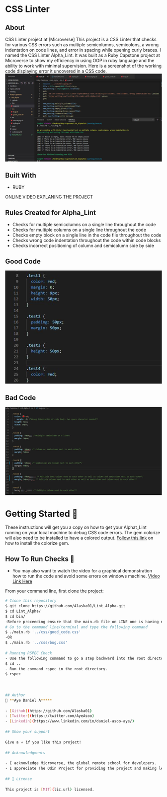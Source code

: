 # CSS Linter

## About
CSS Linter project at [Microverse]
This project is a CSS Linter that checks for various CSS errors such as multiple semicolumns, semicolons, a wrong indentation on code lines, and error in spacing while opening curly braces. I named the CSS Linter Alpha_Lint. It was built as a Ruby Capstone project at Microverse to show my efficiency in using OOP in ruby language and the ability to work with minimal supervision. Here is a screenshot of the working code displaying error it uncovered in a CSS code.
![screenshot](./assets/errors.JPG)
 
## Built With

- RUBY

[ONLINE VIDEO EXPLANING THE PROJECT](https://www.loom.com/share/8d1a30d9177b4719bb394264f6e83610)


## Rules Created for Alpha_Lint

- Checks for multiple semicolumns on a single line throughout the code
- Checks for multiple columns on a single line throughout the code
- Checks empty block on a single line in the code file throughout the code
- Checks wrong code indentation throughout the code within code blocks
- Checks incorrect positioning of column and semicolumn side by side

## Good Code
![screenshot](./assets/goodcode.JPG)
 
 ## Bad Code
 ![screenshot](./assets/badcodingpractice.JPG)



# Getting Started 🚀

These instructions will get you a copy on how to get your Alphat_Lint running on your local machine to debug CSS code errors. The gem colorize will also need to be installed to have a colored output. [Follow this link](https://www.devdungeon.com/content/colorize-ruby-terminal-output) on how to install the colorize gem.

## How To Run Checks 🔧

- You may also want to watch the video for a graphical demonstration how to run the code and avoid some errors on windows machine. [Video Link Here](https://www.loom.com/share/7207996f411541858e7a26ef5efe2975)

From your command line, first clone the project:  

```bash
# Clone this repository
$ git clone https://github.com/Alaska01/Lint_Alpha.git
$ cd Lint_Alpha/
$ cd bin/
-Before proceeding ensure that the main.rb file on LINE one is having no space for windows machines i.e change "# !/usr/bin/env" ruby to be "#!/usr/bin/env ruby" without a space between the hash or pound symbol and the exclamation mark symbol. Thanks.
# Go to the command line/terminal and type the following command
$ ./main.rb '../css/good_code.css'
-OR
$ ./main.rb '../css/bug.css'

# Running RSPEC Check
- Use the following command to go a step backward into the root directory after running your tests cases for good_code.css and bug.css
$ cd ..
- Run the command rspec in the root directory.
$ rspec



## Author
👤 **Aye Daniel A*****

- [Github](https://github.com/Alaska01)
- [Twitter](https://twitter.com/AyeAsoo)
- [Linkedin](https://www.linkedin.com/in/daniel-asoo-aye/)

## Show your support

Give a ⭐️ if you like this project!

## Acknowledgments

- I acknowledge Microverse, the global remote school for developers.
- I appreciate The Odin Project for providing the project and making lessons simple to learn.

## 📝 License

This project is [MIT](lic.url) licensed.
